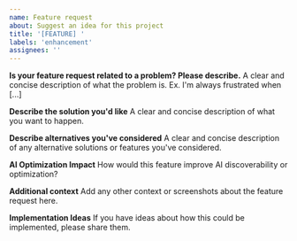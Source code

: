 ```yaml
---
name: Feature request
about: Suggest an idea for this project
title: '[FEATURE] '
labels: 'enhancement'
assignees: ''
---
```


**Is your feature request related to a problem? Please describe.**
A clear and concise description of what the problem is. Ex. I'm always frustrated when [...]

**Describe the solution you'd like**
A clear and concise description of what you want to happen.

**Describe alternatives you've considered**
A clear and concise description of any alternative solutions or features you've considered.

**AI Optimization Impact**
How would this feature improve AI discoverability or optimization?

**Additional context**
Add any other context or screenshots about the feature request here.

**Implementation Ideas**
If you have ideas about how this could be implemented, please share them.
